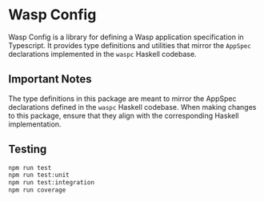 # Wasp Config

Wasp Config is a library for defining a Wasp application specification in Typescript. It provides type definitions and utilities that mirror the `AppSpec` declarations implemented in the `waspc` Haskell codebase.

## Important Notes

The type definitions in this package are meant to mirror the AppSpec declarations defined in the `waspc` Haskell codebase. When making changes to this package, ensure that they align with the corresponding Haskell implementation.

## Testing 

```bash
npm run test
npm run test:unit
npm run test:integration
npm run coverage
```